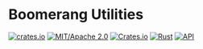 # Boomerang Utilities

[![crates.io](https://img.shields.io/crates/v/boomerang_util.svg)](https://crates.io/crates/boomerang_util)
[![MIT/Apache 2.0](https://img.shields.io/badge/license-MIT%2FApache-blue.svg)](./LICENSE)
[![Crates.io](https://img.shields.io/crates/d/boomerang_util.svg)](https://crates.io/crates/boomerang_util)
[![Rust](https://github.com/jondo2010/boomerang_util/workflows/CI/badge.svg)](https://github.com/jondo2010/boomerang_util/actions)
[![API](https://docs.rs/boomerang_util/badge.svg)](https://docs.rs/boomerang_util)